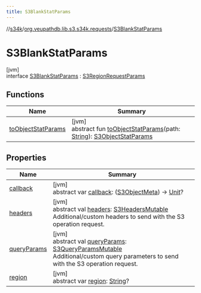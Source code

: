 ```yaml
---
title: S3BlankStatParams
---
```

//[s34k](../../../index.html)/[org.veupathdb.lib.s3.s34k.requests](../index.html)/[S3BlankStatParams](index.html)



# S3BlankStatParams



[jvm]\
interface [S3BlankStatParams](index.html) : [S3RegionRequestParams](../-s3-region-request-params/index.html)



## Functions


| Name | Summary |
|---|---|
| [toObjectStatParams](to-object-stat-params.html) | [jvm]<br>abstract fun [toObjectStatParams](to-object-stat-params.html)(path: [String](https://kotlinlang.org/api/latest/jvm/stdlib/kotlin/-string/index.html)): [S3ObjectStatParams](../../org.veupathdb.lib.s3.s34k.requests.object/-s3-object-stat-params/index.html) |


## Properties


| Name | Summary |
|---|---|
| [callback](callback.html) | [jvm]<br>abstract var [callback](callback.html): ([S3ObjectMeta](../../org.veupathdb.lib.s3.s34k.response.object/-s3-object-meta/index.html)) -&gt; [Unit](https://kotlinlang.org/api/latest/jvm/stdlib/kotlin/-unit/index.html)? |
| [headers](../-s3-request-params/headers.html) | [jvm]<br>abstract val [headers](../-s3-request-params/headers.html): [S3HeadersMutable](../../org.veupathdb.lib.s3.s34k.fields.headers/-s3-headers-mutable/index.html)<br>Additional/custom headers to send with the S3 operation request. |
| [queryParams](../-s3-request-params/query-params.html) | [jvm]<br>abstract val [queryParams](../-s3-request-params/query-params.html): [S3QueryParamsMutable](../../org.veupathdb.lib.s3.s34k.fields.query_params/-s3-query-params-mutable/index.html)<br>Additional/custom query parameters to send with the S3 operation request. |
| [region](../-s3-region-request-params/region.html) | [jvm]<br>abstract var [region](../-s3-region-request-params/region.html): [String](https://kotlinlang.org/api/latest/jvm/stdlib/kotlin/-string/index.html)? |

